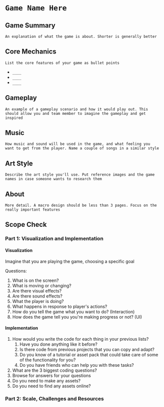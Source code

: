 # `Game Name Here`

## Game Summary

`An explanation of what the game is about. Shorter is generally better`

## Core Mechanics

`List the core features of your game as bullet points`

- `____`
- `____`
- `____`

## Gameplay

`An example of a gameplay scenario and how it would play out. This should allow you and team member to imagine the gameplay and get inspired`

## Music

`How music and sound will be used in the game, and what feeling you want to get from the player. Name a couple of songs in a similar style`

## Art Style

`Describe the art style you'll use. Put reference images and the game names in case someone wants to research them`

## About

`More detail. A macro design should be less than 3 pages. Focus on the really important features`

## Scope Check

### Part 1: Visualization and Implementation

#### Visualization

Imagine that you are playing the game, choosing a specific goal

Questions:

1. What is on the screen?
2. What is moving or changing?
3. Are there visual effects?
4. Are there sound effects?
5. What the player is doing?
6. What happens in response to player's actions?
7. How do you tell the game what you want to do? (Interaction)
8. How does the game tell you you're making progress or not? (UI)

#### Implementation

1. How would you write the code for each thing in your previous lists?
   1. Have you done anything like it before?
   2. Is there code from previous projects that you can copy and adapt?
   3. Do you know of a tutorial or asset pack that could take care of some of the functionality for you?
   4. Do you have friends who can help you with these tasks?
2. What are the 3 biggest coding questions?
3. Browse for answers for your questions
4. Do you need to make any assets?
5. Do you need to find any assets online?

### Part 2: Scale, Challenges and Resources

